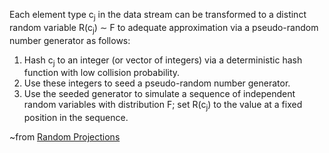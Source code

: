 Each element type c<sub>j</sub> in the data stream can be transformed to a
distinct random variable R(c<sub>j</sub>) ∼ F to adequate approximation via
a pseudo-random number generator as follows:
1. Hash c<sub>j</sub> to an integer (or vector of integers) via a
deterministic hash function with low collision probability.
2. Use these integers to seed a pseudo-random number
generator.
3. Use the seeded generator to simulate a sequence of
independent random variables with distribution F; set R(c<sub>j</sub>) to
the value at a fixed position in the sequence.

~from [Random Projections](http://www.statslab.cam.ac.uk/CSI/Cosma.pdf)
